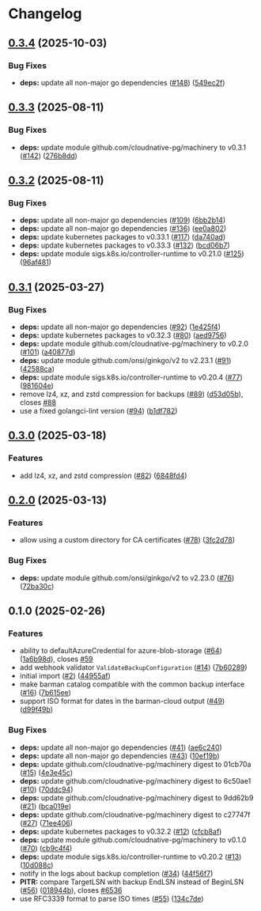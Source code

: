 # Changelog

## [0.3.4](https://github.com/cloudnative-pg/barman-cloud/compare/v0.3.3...v0.3.4) (2025-10-03)


### Bug Fixes

* **deps:** update all non-major go dependencies ([#148](https://github.com/cloudnative-pg/barman-cloud/issues/148)) ([549ec2f](https://github.com/cloudnative-pg/barman-cloud/commit/549ec2f47526ffa0ba40d10e55f44e7b731ed9b7))

## [0.3.3](https://github.com/cloudnative-pg/barman-cloud/compare/v0.3.2...v0.3.3) (2025-08-11)


### Bug Fixes

* **deps:** update module github.com/cloudnative-pg/machinery to v0.3.1 ([#142](https://github.com/cloudnative-pg/barman-cloud/issues/142)) ([276b8dd](https://github.com/cloudnative-pg/barman-cloud/commit/276b8dd9cb9c99062bba20399ccaf996e16e4c86))

## [0.3.2](https://github.com/cloudnative-pg/barman-cloud/compare/v0.3.1...v0.3.2) (2025-08-11)


### Bug Fixes

* **deps:** update all non-major go dependencies ([#109](https://github.com/cloudnative-pg/barman-cloud/issues/109)) ([6bb2b14](https://github.com/cloudnative-pg/barman-cloud/commit/6bb2b14d3e54d9d9ec27377430f93f7c7077d34e))
* **deps:** update all non-major go dependencies ([#136](https://github.com/cloudnative-pg/barman-cloud/issues/136)) ([ee0a802](https://github.com/cloudnative-pg/barman-cloud/commit/ee0a802628a1bdc9232837fa5853b0c14700b6fb))
* **deps:** update kubernetes packages to v0.33.1 ([#117](https://github.com/cloudnative-pg/barman-cloud/issues/117)) ([da740ad](https://github.com/cloudnative-pg/barman-cloud/commit/da740adb71f97e65c9471276c20bcf5b3972eeba))
* **deps:** update kubernetes packages to v0.33.3 ([#132](https://github.com/cloudnative-pg/barman-cloud/issues/132)) ([bcd06b7](https://github.com/cloudnative-pg/barman-cloud/commit/bcd06b750a126850852b4d3a636da0de5e1af1b0))
* **deps:** update module sigs.k8s.io/controller-runtime to v0.21.0 ([#125](https://github.com/cloudnative-pg/barman-cloud/issues/125)) ([96af481](https://github.com/cloudnative-pg/barman-cloud/commit/96af4817196af0b7df154bbb2e480f9571c3ffb1))

## [0.3.1](https://github.com/cloudnative-pg/barman-cloud/compare/v0.3.0...v0.3.1) (2025-03-27)


### Bug Fixes

* **deps:** update all non-major go dependencies ([#92](https://github.com/cloudnative-pg/barman-cloud/issues/92)) ([1e425f4](https://github.com/cloudnative-pg/barman-cloud/commit/1e425f4272b7b36b41c94ea89bbbb863ee7ed864))
* **deps:** update kubernetes packages to v0.32.3 ([#80](https://github.com/cloudnative-pg/barman-cloud/issues/80)) ([aed9756](https://github.com/cloudnative-pg/barman-cloud/commit/aed9756f643f314fb7c6f6fd074dc7b44fd95872))
* **deps:** update module github.com/cloudnative-pg/machinery to v0.2.0 ([#101](https://github.com/cloudnative-pg/barman-cloud/issues/101)) ([a40877d](https://github.com/cloudnative-pg/barman-cloud/commit/a40877d28dcdd403f0657640693df5bde3e98c4b))
* **deps:** update module github.com/onsi/ginkgo/v2 to v2.23.1 ([#91](https://github.com/cloudnative-pg/barman-cloud/issues/91)) ([42588ca](https://github.com/cloudnative-pg/barman-cloud/commit/42588ca339ce6ce178f4ec1a1a301acb933785e2))
* **deps:** update module sigs.k8s.io/controller-runtime to v0.20.4 ([#77](https://github.com/cloudnative-pg/barman-cloud/issues/77)) ([981604e](https://github.com/cloudnative-pg/barman-cloud/commit/981604e2d24940f84f6f88088c920ce3e37eb172))
* remove lz4, xz, and zstd compression for backups ([#89](https://github.com/cloudnative-pg/barman-cloud/issues/89)) ([d53d05b](https://github.com/cloudnative-pg/barman-cloud/commit/d53d05b8f023dab6be20bd9bbb0b592470ef8662)), closes [#88](https://github.com/cloudnative-pg/barman-cloud/issues/88)
* use a fixed golangci-lint version ([#94](https://github.com/cloudnative-pg/barman-cloud/issues/94)) ([b1df782](https://github.com/cloudnative-pg/barman-cloud/commit/b1df7824d821742a26cd03651ed2ab6a1426e397))

## [0.3.0](https://github.com/cloudnative-pg/barman-cloud/compare/v0.2.0...v0.3.0) (2025-03-18)


### Features

* add lz4, xz, and zstd compression ([#82](https://github.com/cloudnative-pg/barman-cloud/issues/82)) ([6848fd4](https://github.com/cloudnative-pg/barman-cloud/commit/6848fd45696b2eb66ea2b40b4c3a006e64028bcc))

## [0.2.0](https://github.com/cloudnative-pg/barman-cloud/compare/v0.1.0...v0.2.0) (2025-03-13)


### Features

* allow using a custom directory for CA certificates ([#78](https://github.com/cloudnative-pg/barman-cloud/issues/78)) ([3fc2d78](https://github.com/cloudnative-pg/barman-cloud/commit/3fc2d78dca9ab469f7460f1faaa975b802baab95))


### Bug Fixes

* **deps:** update module github.com/onsi/ginkgo/v2 to v2.23.0 ([#76](https://github.com/cloudnative-pg/barman-cloud/issues/76)) ([72ba30c](https://github.com/cloudnative-pg/barman-cloud/commit/72ba30c8e72d8c71aeae594f72ccd5ce6b2b6421))

## 0.1.0 (2025-02-26)


### Features

* ability to defaultAzureCredential for azure-blob-storage  ([#64](https://github.com/cloudnative-pg/barman-cloud/issues/64)) ([1a6b98d](https://github.com/cloudnative-pg/barman-cloud/commit/1a6b98ded711a39c01042402d04b2cba7e48932d)), closes [#59](https://github.com/cloudnative-pg/barman-cloud/issues/59)
* add webhook validator `ValidateBackupConfiguration` ([#14](https://github.com/cloudnative-pg/barman-cloud/issues/14)) ([7b60289](https://github.com/cloudnative-pg/barman-cloud/commit/7b60289361469ddf5ef1167b91958cab4394e3e3))
* initial import ([#2](https://github.com/cloudnative-pg/barman-cloud/issues/2)) ([44955af](https://github.com/cloudnative-pg/barman-cloud/commit/44955af09635c3dc0fffaa005d5a6274540bf405))
* make barman catalog compatible with the common backup interface ([#16](https://github.com/cloudnative-pg/barman-cloud/issues/16)) ([7b615ee](https://github.com/cloudnative-pg/barman-cloud/commit/7b615eefebac00b2b2b6d6edf7631485d7c6c8d3))
* support ISO format for dates in the barman-cloud output ([#49](https://github.com/cloudnative-pg/barman-cloud/issues/49)) ([d99f49b](https://github.com/cloudnative-pg/barman-cloud/commit/d99f49ba79d7059fa16ad54ff34fdda5d2286ced))


### Bug Fixes

* **deps:** update all non-major go dependencies ([#41](https://github.com/cloudnative-pg/barman-cloud/issues/41)) ([ae6c240](https://github.com/cloudnative-pg/barman-cloud/commit/ae6c2408bd14ebdc8443322988f3a5ab7e9e4730))
* **deps:** update all non-major go dependencies ([#43](https://github.com/cloudnative-pg/barman-cloud/issues/43)) ([10ef19b](https://github.com/cloudnative-pg/barman-cloud/commit/10ef19b66efec518beaf55977dece9680b45f95d))
* **deps:** update github.com/cloudnative-pg/machinery digest to 01cb70a ([#15](https://github.com/cloudnative-pg/barman-cloud/issues/15)) ([4e3e45c](https://github.com/cloudnative-pg/barman-cloud/commit/4e3e45cb0a5b1504c6efc9c2d7c3322b11ff35ba))
* **deps:** update github.com/cloudnative-pg/machinery digest to 6c50ae1 ([#10](https://github.com/cloudnative-pg/barman-cloud/issues/10)) ([70ddc94](https://github.com/cloudnative-pg/barman-cloud/commit/70ddc94656cce689c0766a2225d73aff388f1b53))
* **deps:** update github.com/cloudnative-pg/machinery digest to 9dd62b9 ([#21](https://github.com/cloudnative-pg/barman-cloud/issues/21)) ([bca019e](https://github.com/cloudnative-pg/barman-cloud/commit/bca019ea378221a45d587617063fe05cecd37ca5))
* **deps:** update github.com/cloudnative-pg/machinery digest to c27747f ([#27](https://github.com/cloudnative-pg/barman-cloud/issues/27)) ([71ee406](https://github.com/cloudnative-pg/barman-cloud/commit/71ee4065f9c76904490a31b28b8f598982f10e39))
* **deps:** update kubernetes packages to v0.32.2 ([#12](https://github.com/cloudnative-pg/barman-cloud/issues/12)) ([cfcb8af](https://github.com/cloudnative-pg/barman-cloud/commit/cfcb8af064e78f7b21ac11a3be6d7871a9610d0e))
* **deps:** update module github.com/cloudnative-pg/machinery to v0.1.0 ([#70](https://github.com/cloudnative-pg/barman-cloud/issues/70)) ([cb9c4f4](https://github.com/cloudnative-pg/barman-cloud/commit/cb9c4f4985476e4658fa5c814cfdc28ef276acb3))
* **deps:** update module sigs.k8s.io/controller-runtime to v0.20.2 ([#13](https://github.com/cloudnative-pg/barman-cloud/issues/13)) ([10d088c](https://github.com/cloudnative-pg/barman-cloud/commit/10d088c910ea5da92a39b1021790239b8890dad2))
* notify in the logs about backup completion ([#34](https://github.com/cloudnative-pg/barman-cloud/issues/34)) ([44f56f7](https://github.com/cloudnative-pg/barman-cloud/commit/44f56f711a5caa4f03ee5a971c0c7c75267ae632))
* **PITR:** compare TargetLSN with backup EndLSN instead of BeginLSN ([#56](https://github.com/cloudnative-pg/barman-cloud/issues/56)) ([018944b](https://github.com/cloudnative-pg/barman-cloud/commit/018944b15fd48aa8ae7dffa86829d49d1788ad9f)), closes [#6536](https://github.com/cloudnative-pg/barman-cloud/issues/6536)
* use RFC3339 format to parse ISO times ([#55](https://github.com/cloudnative-pg/barman-cloud/issues/55)) ([134c7de](https://github.com/cloudnative-pg/barman-cloud/commit/134c7de4954a53407d9da8ac3018ca689144bc41))
